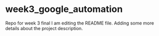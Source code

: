 # week3_google_automation
Repo for week 3 final
I am editing the README file. Adding some more details about the project description.
